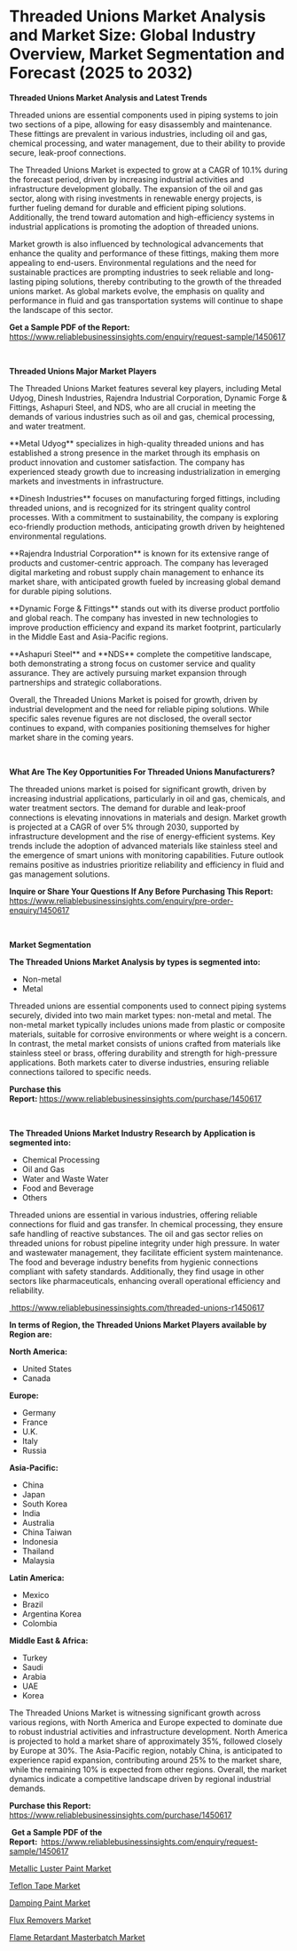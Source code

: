 <p><h1>Threaded Unions Market Analysis and Market Size: Global Industry Overview, Market Segmentation and Forecast (2025 to 2032)</h1></p><p><strong>Threaded Unions Market Analysis and Latest Trends</strong></p>
<p><p>Threaded unions are essential components used in piping systems to join two sections of a pipe, allowing for easy disassembly and maintenance. These fittings are prevalent in various industries, including oil and gas, chemical processing, and water management, due to their ability to provide secure, leak-proof connections. </p><p>The Threaded Unions Market is expected to grow at a CAGR of 10.1% during the forecast period, driven by increasing industrial activities and infrastructure development globally. The expansion of the oil and gas sector, along with rising investments in renewable energy projects, is further fueling demand for durable and efficient piping solutions. Additionally, the trend toward automation and high-efficiency systems in industrial applications is promoting the adoption of threaded unions. </p><p>Market growth is also influenced by technological advancements that enhance the quality and performance of these fittings, making them more appealing to end-users. Environmental regulations and the need for sustainable practices are prompting industries to seek reliable and long-lasting piping solutions, thereby contributing to the growth of the threaded unions market. As global markets evolve, the emphasis on quality and performance in fluid and gas transportation systems will continue to shape the landscape of this sector.</p></p>
<p><strong>Get a Sample PDF of the Report:&nbsp;</strong> <a href="https://www.reliablebusinessinsights.com/enquiry/request-sample/1450617?utm_campaign=62&utm_medium=2&utm_source=Github&utm_content=ia&utm_term=02032025&utm_id=threaded-unions">https://www.reliablebusinessinsights.com/enquiry/request-sample/1450617</a></p>
<p>&nbsp;</p>
<p><strong>Threaded Unions Major Market Players</strong></p>
<p><p>The Threaded Unions Market features several key players, including Metal Udyog, Dinesh Industries, Rajendra Industrial Corporation, Dynamic Forge & Fittings, Ashapuri Steel, and NDS, who are all crucial in meeting the demands of various industries such as oil and gas, chemical processing, and water treatment.</p><p>**Metal Udyog** specializes in high-quality threaded unions and has established a strong presence in the market through its emphasis on product innovation and customer satisfaction. The company has experienced steady growth due to increasing industrialization in emerging markets and investments in infrastructure.</p><p>**Dinesh Industries** focuses on manufacturing forged fittings, including threaded unions, and is recognized for its stringent quality control processes. With a commitment to sustainability, the company is exploring eco-friendly production methods, anticipating growth driven by heightened environmental regulations.</p><p>**Rajendra Industrial Corporation** is known for its extensive range of products and customer-centric approach. The company has leveraged digital marketing and robust supply chain management to enhance its market share, with anticipated growth fueled by increasing global demand for durable piping solutions.</p><p>**Dynamic Forge & Fittings** stands out with its diverse product portfolio and global reach. The company has invested in new technologies to improve production efficiency and expand its market footprint, particularly in the Middle East and Asia-Pacific regions.</p><p>**Ashapuri Steel** and **NDS** complete the competitive landscape, both demonstrating a strong focus on customer service and quality assurance. They are actively pursuing market expansion through partnerships and strategic collaborations.</p><p>Overall, the Threaded Unions Market is poised for growth, driven by industrial development and the need for reliable piping solutions. While specific sales revenue figures are not disclosed, the overall sector continues to expand, with companies positioning themselves for higher market share in the coming years.</p></p>
<p>&nbsp;</p>
<p><strong>What Are The Key Opportunities For Threaded Unions Manufacturers?</strong></p>
<p><p>The threaded unions market is poised for significant growth, driven by increasing industrial applications, particularly in oil and gas, chemicals, and water treatment sectors. The demand for durable and leak-proof connections is elevating innovations in materials and design. Market growth is projected at a CAGR of over 5% through 2030, supported by infrastructure development and the rise of energy-efficient systems. Key trends include the adoption of advanced materials like stainless steel and the emergence of smart unions with monitoring capabilities. Future outlook remains positive as industries prioritize reliability and efficiency in fluid and gas management solutions.</p></p>
<p><strong>Inquire or Share Your Questions If Any Before Purchasing This Report:</strong> <a href="https://www.reliablebusinessinsights.com/enquiry/pre-order-enquiry/1450617?utm_campaign=62&utm_medium=2&utm_source=Github&utm_content=ia&utm_term=02032025&utm_id=threaded-unions">https://www.reliablebusinessinsights.com/enquiry/pre-order-enquiry/1450617</a></p>
<p>&nbsp;</p>
<p><strong>Market Segmentation</strong></p>
<p><strong>The Threaded Unions Market Analysis by types is segmented into:</strong></p>
<p><ul><li>Non-metal</li><li>Metal</li></ul></p>
<p><p>Threaded unions are essential components used to connect piping systems securely, divided into two main market types: non-metal and metal. The non-metal market typically includes unions made from plastic or composite materials, suitable for corrosive environments or where weight is a concern. In contrast, the metal market consists of unions crafted from materials like stainless steel or brass, offering durability and strength for high-pressure applications. Both markets cater to diverse industries, ensuring reliable connections tailored to specific needs.</p></p>
<p><strong>Purchase this Report:&nbsp;</strong><a href="https://www.reliablebusinessinsights.com/purchase/1450617?utm_campaign=62&utm_medium=2&utm_source=Github&utm_content=ia&utm_term=02032025&utm_id=threaded-unions">https://www.reliablebusinessinsights.com/purchase/1450617</a></p>
<p>&nbsp;</p>
<p><strong>The Threaded Unions Market Industry Research by Application is segmented into:</strong></p>
<p><ul><li>Chemical Processing</li><li>Oil and Gas</li><li>Water and Waste Water</li><li>Food and Beverage</li><li>Others</li></ul></p>
<p><p>Threaded unions are essential in various industries, offering reliable connections for fluid and gas transfer. In chemical processing, they ensure safe handling of reactive substances. The oil and gas sector relies on threaded unions for robust pipeline integrity under high pressure. In water and wastewater management, they facilitate efficient system maintenance. The food and beverage industry benefits from hygienic connections compliant with safety standards. Additionally, they find usage in other sectors like pharmaceuticals, enhancing overall operational efficiency and reliability.</p></p>
<p><a href="https://www.reliablebusinessinsights.com/threaded-unions-r1450617?utm_campaign=62&utm_medium=2&utm_source=Github&utm_content=ia&utm_term=02032025&utm_id=threaded-unions">&nbsp;https://www.reliablebusinessinsights.com/threaded-unions-r1450617</a></p>
<p><strong>In terms of Region, the Threaded Unions Market Players available by Region are:</strong></p>
<p>
    <p> <strong> North America: </strong>
        <ul>
            <li>United States</li>
            <li>Canada</li>
        </ul>
        </p> 
    <p> <strong> Europe: </strong>
        <ul>
            <li>Germany</li>
            <li>France</li>
            <li>U.K.</li>
            <li>Italy</li>
            <li>Russia</li>
        </ul>
        </p> 
    <p> <strong> Asia-Pacific: </strong>
        <ul>
            <li>China</li>
            <li>Japan</li>
            <li>South Korea</li>
            <li>India</li>
            <li>Australia</li>
            <li>China Taiwan</li>
            <li>Indonesia</li>
            <li>Thailand</li>
            <li>Malaysia</li>
        </ul>
        </p> 
    <p> <strong> Latin America: </strong>
        <ul>
            <li>Mexico</li>
            <li>Brazil</li>
            <li>Argentina Korea</li>
            <li>Colombia</li>
        </ul>
        </p> 
    <p> <strong> Middle East & Africa: </strong>
        <ul>
            <li>Turkey</li>
            <li>Saudi</li>
            <li>Arabia</li>
            <li>UAE</li>
            <li>Korea</li>
        </ul>
    </p>
    </p>
<p><p>The Threaded Unions Market is witnessing significant growth across various regions, with North America and Europe expected to dominate due to robust industrial activities and infrastructure development. North America is projected to hold a market share of approximately 35%, followed closely by Europe at 30%. The Asia-Pacific region, notably China, is anticipated to experience rapid expansion, contributing around 25% to the market share, while the remaining 10% is expected from other regions. Overall, the market dynamics indicate a competitive landscape driven by regional industrial demands.</p></p>
<p><strong>Purchase this Report: </strong><a href="https://www.reliablebusinessinsights.com/purchase/1450617?utm_campaign=62&utm_medium=2&utm_source=Github&utm_content=ia&utm_term=02032025&utm_id=threaded-unions">https://www.reliablebusinessinsights.com/purchase/1450617</a></p>
<p>&nbsp;<strong>Get a Sample PDF of the Report:&nbsp;&nbsp;</strong><a href="https://www.reliablebusinessinsights.com/enquiry/request-sample/1450617?utm_campaign=62&utm_medium=2&utm_source=Github&utm_content=ia&utm_term=02032025&utm_id=threaded-unions">https://www.reliablebusinessinsights.com/enquiry/request-sample/1450617</a></p>
<p><strong></strong></p>
<p><p><a href="https://github.com/pichuaadh0/Market-Research-Report-List-1/blob/main/metallic-luster-paint-market.md?utm_campaign=62&utm_medium=2&utm_source=Github&utm_content=ia&utm_term=02032025&utm_id=threaded-unions">Metallic Luster Paint Market</a></p><p><a href="https://github.com/forgazerbyjt/Market-Research-Report-List-1/blob/main/teflon-tape-market.md?utm_campaign=62&utm_medium=2&utm_source=Github&utm_content=ia&utm_term=02032025&utm_id=threaded-unions">Teflon Tape Market</a></p><p><a href="https://github.com/oshrykauraj7/Market-Research-Report-List-1/blob/main/damping-paint-market.md?utm_campaign=62&utm_medium=2&utm_source=Github&utm_content=ia&utm_term=02032025&utm_id=threaded-unions">Damping Paint Market</a></p><p><a href="https://github.com/sanghpavao1n/Market-Research-Report-List-1/blob/main/flux-removers-market.md?utm_campaign=62&utm_medium=2&utm_source=Github&utm_content=ia&utm_term=02032025&utm_id=threaded-unions">Flux Removers Market</a></p><p><a href="https://github.com/merkinedry7b/Market-Research-Report-List-1/blob/main/flame-retardant-masterbatch-market.md?utm_campaign=62&utm_medium=2&utm_source=Github&utm_content=ia&utm_term=02032025&utm_id=threaded-unions">Flame Retardant Masterbatch Market</a></p></p>